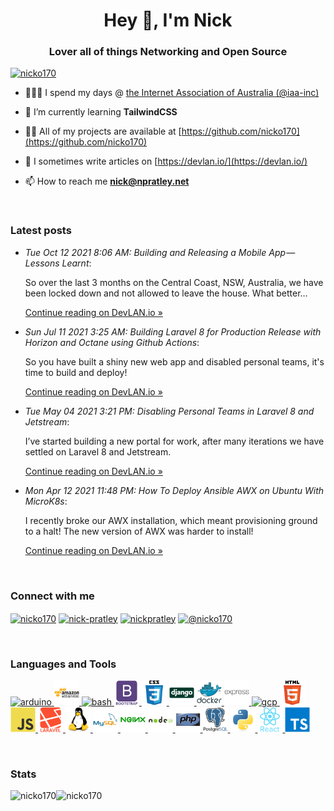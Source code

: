 <h1 align="center">Hey 👋, I'm Nick</h1>
<h3 align="center">Lover all of things Networking and Open Source</h3>

<p align="left"> <a href="https://twitter.com/nicko170" target="blank"><img src="https://img.shields.io/twitter/follow/nicko170?logo=twitter&style=for-the-badge" alt="nicko170" /></a> </p>

- 👨🏻‍💻 I spend my days @ [the Internet Association of Australia (@iaa-inc)](https://www.internet.asn.au/)

- 🌱 I’m currently learning **TailwindCSS**

- 👨‍💻 All of my projects are available at [https://github.com/nicko170](https://github.com/nicko170)

- 📝 I sometimes write articles on [https://devlan.io/](https://devlan.io/)

- 📫 How to reach me **nick@npratley.net**
<br>
  
### Latest posts
<!-- BLOG-POST-LIST:START -->
- *Tue Oct 12 2021 8:06 AM: Building and Releasing a Mobile App — Lessons Learnt*: <div class="medium-feed-item"><p class="medium-feed-image"><a href="https://devlan.io/building-and-releasing-a-mobile-app-lessons-learnt-8db3cc026490?source=rss-18be386c6bc2------2"></a></p><p class="medium-feed-snippet">So over the last 3 months on the Central Coast, NSW, Australia, we have been locked down and not allowed to leave the house. What better&#x2026;</p><p class="medium-feed-link"><a href="https://devlan.io/building-and-releasing-a-mobile-app-lessons-learnt-8db3cc026490?source=rss-18be386c6bc2------2">Continue reading on DevLAN.io »</a></p></div> 
- *Sun Jul 11 2021 3:25 AM: Building Laravel 8 for Production Release with Horizon and Octane using Github Actions*: <div class="medium-feed-item"><p class="medium-feed-image"><a href="https://devlan.io/building-laravel-8-for-production-release-with-horizon-and-octane-using-github-actions-c139e66f75de?source=rss-18be386c6bc2------2"></a></p><p class="medium-feed-snippet">So you have built a shiny new web app and disabled personal teams, it&apos;s time to build and deploy!</p><p class="medium-feed-link"><a href="https://devlan.io/building-laravel-8-for-production-release-with-horizon-and-octane-using-github-actions-c139e66f75de?source=rss-18be386c6bc2------2">Continue reading on DevLAN.io »</a></p></div> 
- *Tue May 04 2021 3:21 PM: Disabling Personal Teams in Laravel 8 and Jetstream*: <div class="medium-feed-item"><p class="medium-feed-image"><a href="https://devlan.io/disabling-personal-teams-in-laravel-8-and-jetstream-1fd083593e08?source=rss-18be386c6bc2------2"></a></p><p class="medium-feed-snippet">I&#x2019;ve started building a new portal for work, after many iterations we have settled on Laravel 8 and Jetstream.</p><p class="medium-feed-link"><a href="https://devlan.io/disabling-personal-teams-in-laravel-8-and-jetstream-1fd083593e08?source=rss-18be386c6bc2------2">Continue reading on DevLAN.io »</a></p></div> 
- *Mon Apr 12 2021 11:48 PM: How To Deploy Ansible AWX on Ubuntu With MicroK8s*: <div class="medium-feed-item"><p class="medium-feed-image"><a href="https://devlan.io/how-to-deploy-ansible-awx-on-ubuntu-with-microk8s-c29441ea44fd?source=rss-18be386c6bc2------2"></a></p><p class="medium-feed-snippet">I recently broke our AWX installation, which meant provisioning ground to a halt! The new version of AWX was harder to install!</p><p class="medium-feed-link"><a href="https://devlan.io/how-to-deploy-ansible-awx-on-ubuntu-with-microk8s-c29441ea44fd?source=rss-18be386c6bc2------2">Continue reading on DevLAN.io »</a></p></div> 

<!-- BLOG-POST-LIST:END -->
<br>

### Connect with me
<p align="left">
<a href="https://twitter.com/nicko170" target="blank"><img align="center" src="https://raw.githubusercontent.com/rahuldkjain/github-profile-readme-generator/master/src/images/icons/Social/twitter.svg" alt="nicko170" height="30" width="40" /></a>
<a href="https://linkedin.com/in/nick-pratley" target="blank"><img align="center" src="https://raw.githubusercontent.com/rahuldkjain/github-profile-readme-generator/master/src/images/icons/Social/linked-in-alt.svg" alt="nick-pratley" height="30" width="40" /></a>
<a href="https://fb.com/nickpratley" target="blank"><img align="center" src="https://raw.githubusercontent.com/rahuldkjain/github-profile-readme-generator/master/src/images/icons/Social/facebook.svg" alt="nickpratley" height="30" width="40" /></a>
<a href="https://medium.com/@nicko170" target="blank"><img align="center" src="https://raw.githubusercontent.com/rahuldkjain/github-profile-readme-generator/master/src/images/icons/Social/medium.svg" alt="@nicko170" height="30" width="40" /></a>
</p>
<br>

### Languages and Tools
<p align="left"> <a href="https://www.arduino.cc/" target="_blank"> <img src="https://cdn.worldvectorlogo.com/logos/arduino-1.svg" alt="arduino" width="40" height="40"/> </a> <a href="https://aws.amazon.com" target="_blank"> <img src="https://raw.githubusercontent.com/devicons/devicon/master/icons/amazonwebservices/amazonwebservices-original-wordmark.svg" alt="aws" width="40" height="40"/> </a> <a href="https://www.gnu.org/software/bash/" target="_blank"> <img src="https://www.vectorlogo.zone/logos/gnu_bash/gnu_bash-icon.svg" alt="bash" width="40" height="40"/> </a> <a href="https://getbootstrap.com" target="_blank"> <img src="https://raw.githubusercontent.com/devicons/devicon/master/icons/bootstrap/bootstrap-plain-wordmark.svg" alt="bootstrap" width="40" height="40"/> </a> <a href="https://www.w3schools.com/css/" target="_blank"> <img src="https://raw.githubusercontent.com/devicons/devicon/master/icons/css3/css3-original-wordmark.svg" alt="css3" width="40" height="40"/> </a> <a href="https://www.djangoproject.com/" target="_blank"> <img src="https://raw.githubusercontent.com/devicons/devicon/master/icons/django/django-original.svg" alt="django" width="40" height="40"/> </a> <a href="https://www.docker.com/" target="_blank"> <img src="https://raw.githubusercontent.com/devicons/devicon/master/icons/docker/docker-original-wordmark.svg" alt="docker" width="40" height="40"/> </a> <a href="https://expressjs.com" target="_blank"> <img src="https://raw.githubusercontent.com/devicons/devicon/master/icons/express/express-original-wordmark.svg" alt="express" width="40" height="40"/> </a> <a href="https://cloud.google.com" target="_blank"> <img src="https://www.vectorlogo.zone/logos/google_cloud/google_cloud-icon.svg" alt="gcp" width="40" height="40"/> </a> <a href="https://www.w3.org/html/" target="_blank"> <img src="https://raw.githubusercontent.com/devicons/devicon/master/icons/html5/html5-original-wordmark.svg" alt="html5" width="40" height="40"/> </a> <a href="https://developer.mozilla.org/en-US/docs/Web/JavaScript" target="_blank"> <img src="https://raw.githubusercontent.com/devicons/devicon/master/icons/javascript/javascript-original.svg" alt="javascript" width="40" height="40"/> </a> <a href="https://laravel.com/" target="_blank"> <img src="https://raw.githubusercontent.com/devicons/devicon/master/icons/laravel/laravel-plain-wordmark.svg" alt="laravel" width="40" height="40"/> </a> <a href="https://www.linux.org/" target="_blank"> <img src="https://raw.githubusercontent.com/devicons/devicon/master/icons/linux/linux-original.svg" alt="linux" width="40" height="40"/> </a> <a href="https://www.mysql.com/" target="_blank"> <img src="https://raw.githubusercontent.com/devicons/devicon/master/icons/mysql/mysql-original-wordmark.svg" alt="mysql" width="40" height="40"/> </a> <a href="https://www.nginx.com" target="_blank"> <img src="https://raw.githubusercontent.com/devicons/devicon/master/icons/nginx/nginx-original.svg" alt="nginx" width="40" height="40"/> </a> <a href="https://nodejs.org" target="_blank"> <img src="https://raw.githubusercontent.com/devicons/devicon/master/icons/nodejs/nodejs-original-wordmark.svg" alt="nodejs" width="40" height="40"/> </a> <a href="https://www.php.net" target="_blank"> <img src="https://raw.githubusercontent.com/devicons/devicon/master/icons/php/php-original.svg" alt="php" width="40" height="40"/> </a> <a href="https://www.postgresql.org" target="_blank"> <img src="https://raw.githubusercontent.com/devicons/devicon/master/icons/postgresql/postgresql-original-wordmark.svg" alt="postgresql" width="40" height="40"/> </a> <a href="https://www.python.org" target="_blank"> <img src="https://raw.githubusercontent.com/devicons/devicon/master/icons/python/python-original.svg" alt="python" width="40" height="40"/> </a> <a href="https://reactjs.org/" target="_blank"> <img src="https://raw.githubusercontent.com/devicons/devicon/master/icons/react/react-original-wordmark.svg" alt="react" width="40" height="40"/> </a> <a href="https://www.typescriptlang.org/" target="_blank"> <img src="https://raw.githubusercontent.com/devicons/devicon/master/icons/typescript/typescript-original.svg" alt="typescript" width="40" height="40"/> </a> </p>

<br/>

### Stats
<p><img align="left" src="https://github-readme-stats.vercel.app/api?username=nicko170&show_icons=true&locale=en" alt="nicko170" />&nbsp;<img align="left" src="https://github-readme-streak-stats.herokuapp.com/?user=nicko170&theme=default" alt="nicko170" /></p>

